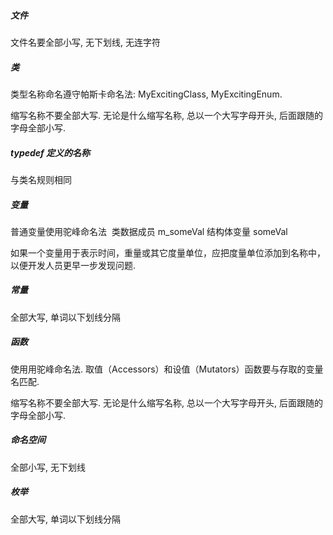 ##### 文件

文件名要全部小写, 无下划线, 无连字符

##### 类

类型名称命名遵守帕斯卡命名法: MyExcitingClass, MyExcitingEnum.

缩写名称不要全部大写. 无论是什么缩写名称, 总以一个大写字母开头, 后面跟随的字母全部小写.

##### typedef 定义的名称

与类名规则相同

##### 变量

普通变量使用驼峰命名法 
类数据成员 m_someVal
结构体变量 someVal

如果一个变量用于表示时间，重量或其它度量单位，应把度量单位添加到名称中，以便开发人员更早一步发现问题.


##### 常量

全部大写, 单词以下划线分隔

##### 函数

使用用驼峰命名法.
取值（Accessors）和设值（Mutators）函数要与存取的变量名匹配.

缩写名称不要全部大写. 无论是什么缩写名称, 总以一个大写字母开头, 后面跟随的字母全部小写.

##### 命名空间

全部小写, 无下划线

##### 枚举

全部大写, 单词以下划线分隔
